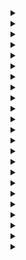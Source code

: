 <details>
  <summary><strong><a href=></a></strong></summary>

```cpp
```
</details>

<details>
  <summary><strong><a href=></a></strong></summary>

```cpp
```
</details>

<details>
  <summary><strong><a href=></a></strong></summary>

```cpp
```
</details>

<details>
  <summary><strong><a href=></a></strong></summary>

```cpp
```
</details>

<details>
  <summary><strong><a href=></a></strong></summary>

```cpp
```
</details>

<details>
  <summary><strong><a href=></a></strong></summary>

```cpp
```
</details>

<details>
  <summary><strong><a href=></a></strong></summary>

```cpp
```
</details>

<details>
  <summary><strong><a href=></a></strong></summary>

```cpp
```
</details>

<details>
  <summary><strong><a href=></a></strong></summary>

```cpp
```
</details>

<details>
  <summary><strong><a href=></a></strong></summary>

```cpp
```
</details>

<details>
  <summary><strong><a href=></a></strong></summary>

```cpp
```
</details>

<details>
  <summary><strong><a href=></a></strong></summary>

```cpp
```
</details>

<details>
  <summary><strong><a href=></a></strong></summary>

```cpp
```
</details>

<details>
  <summary><strong><a href=></a></strong></summary>

```cpp
```
</details>

<details>
  <summary><strong><a href=></a></strong></summary>

```cpp
```
</details>

<details>
  <summary><strong><a href=></a></strong></summary>

```cpp
```
</details>

<details>
  <summary><strong><a href=></a></strong></summary>

```cpp
```
</details>

<details>
  <summary><strong><a href=></a></strong></summary>

```cpp
```
</details>

<details>
  <summary><strong><a href=></a></strong></summary>

```cpp
```
</details>

<details>
  <summary><strong><a href=></a></strong></summary>

```cpp
```
</details>

<details>
  <summary><strong><a href=></a></strong></summary>

```cpp
```
</details>

<details>
  <summary><strong><a href=></a></strong></summary>

```cpp
```
</details>

<details>
  <summary><strong><a href=></a></strong></summary>

```cpp
```
</details>